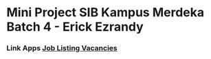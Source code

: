 # Mini Project SIB Kampus Merdeka Batch 4 - Erick Ezrandy

### Link Apps [Job Listing Vacancies](https://job-listing-vacancies.vercel.app/)